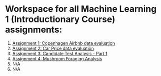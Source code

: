 # Workspace for all Machine Learning 1 (Introductionary Course) assignments:
1. [Assignment 1: Copenhagen Airbnb data evaluation](Assignment%201/1.%20Getting%20started%20-%20Copenhagen%20Airbnb.ipynb)
2. [Assignment 2: Car Price data evaluation](Assignment%202/Assignment_2.ipynb)
3. [Assignment 3: Candidate Test Analysis - Part 1](Assignment%203/2.%20Candidate%20Test%202022%20I.ipynb)
4. [Assignment 4: Mushroom Foraging Analysis](Assignment%204/4.%20Mushroom%20foraging.ipynb)
5. N/A
6. N/A

